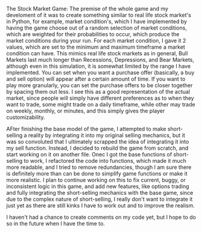 The Stock Market Game:
The premise of the whole game and my develoment of it was to create something similar to real life stock market's in Python, for example, market condition's, which I have implemented by having the game choose out of a random selection of market conditions, which are weighted for their probabilities to occur, which produce the market conditions during your run.
For each market condition, I gave it 2 values, which are set to the minimum and maximum timeframe a market condition can have. This mimics real life stock markets as in general, Bull Markets last much longer than Recessions, Depressions, and Bear Markets, although even in this simulation, it is somewhat limited by the range I have implemented.
You can set when you want a purchase offer (basically, a buy and sell option) will appear after a certain amount of time. If you want to play more granularly, you can set the purchase offers to be closer together by spacing them out less. 
I see this as a good representation of the actual market, since people will simply have different preferences as to when they want to trade, some might trade on a daily timeframe, while other may trade on weekly, monthly, or minutes, and this simply gives the player customizability.

AFter finishing the base model of the game, I attempted to make short-selling a reality by integrating it into my original selling mechanics, but it was so convoluted that I ultimately scrapped the idea of integrating it into my sell function.
Instead, I decided to rebuild the game from scratch, and start working on it on another file.
Onec I got the base functions of short-selling to work, I refactored the code into functions, which made it much more readable, and I tried to remove redundancies, though I am sure there is definitely more than can be done to simplify game functions or make it more realistic.
I plan to continue working on this to fix current, buggy, or inconsistent logic in this game, and add new features, like options trading and fully integrating the short-selling mechanics with the base game, since due to the complex nature of short-selling, I really don't want to integrate it just yet as there are still kinks I have to work out and to improve the realism.

I haven't had a chance to create comments on my code yet, but I hope to do so in the future when I have the time to. 
